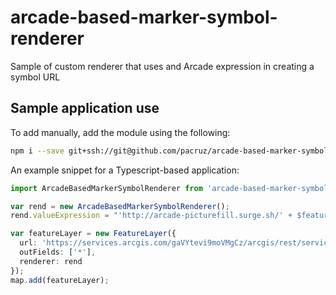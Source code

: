 # arcade-based-marker-symbol-renderer

Sample of custom renderer that uses and Arcade expression in creating a symbol URL

## Sample application use

To add manually, add the module using the following:

```bash
npm i --save git+ssh://git@github.com/pacruz/arcade-based-marker-symbol-renderer.git
```

An example snippet for a Typescript-based application:

```typescript
import ArcadeBasedMarkerSymbolRenderer from 'arcade-based-marker-symbol-renderer';

var rend = new ArcadeBasedMarkerSymbolRenderer();
rend.valueExpression = "'http://arcade-picturefill.surge.sh/' + $feature.SymbolProperty1 + '/' + $feature.SymbolProperty2";

var featureLayer = new FeatureLayer({
  url: 'https://services.arcgis.com/gaVYtevi9moVMgCz/arcgis/rest/services/ArcadePoints/FeatureServer/0',
  outFields: ['*'],
  renderer: rend
});
map.add(featureLayer);
```
